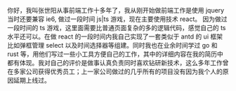 你好，我叫张世阳从事前端工作十多年了，我从刚开始做前端工作是使用 jquery 当时还要兼容 ie6, 做过一段时间 js|ts 游戏，现在主要使用技术 react。
因为做过一段时间的 ts 游戏，这里面需要比普通页面复杂的多的逻辑代码，感觉自己的 ts 水平还可以。在做 react 的一段时间内我自己实现了一套类似于 antd 的 ui 框架比如弹框管理 select 以及时间选择器等组建。同时我也在业余时间学过 go 和 rust 等，用他们写过一些小工具方便自己的工作，其中的详细内容在我的简历中都有体现。我对自己的评价是做事认真负责同时喜欢钻研新技术，这么多年工作曾在多家公司获得优秀员工；上一家公司做过的几乎所有的项目没有因为我个人的原因延期上线过。
